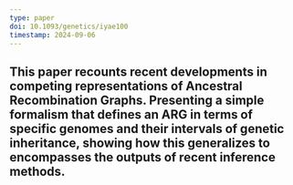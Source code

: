 ```yaml
---
type: paper
doi: 10.1093/genetics/iyae100
timestamp: 2024-09-06
---
```

This paper recounts recent developments in competing representations of Ancestral Recombination Graphs. Presenting a simple formalism that defines an ARG in terms of specific genomes and their intervals of genetic inheritance, showing how this generalizes to encompasses the outputs of recent inference methods.
---